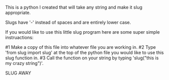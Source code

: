 This is a python I created that will take any string and make it slug appropriate.

  Slugs have '-' instead of spaces and are entirely lower case.

If you would like to use this little slug program here are some super simple instruactions:

  #1 Make a copy of this file into whatever file you are working in.
  #2 Type 'from slug import slug' at the top of the python file you would like to use this slug function in.
  #3 Call the function on your string by typing 'slug("this is my crazy string")'.

SLUG AWAY

